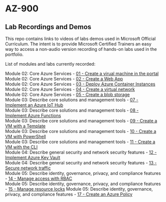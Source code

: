 # AZ-900


## Lab Recordings and Demos

This repo contains links to videos of labs demos used in Microsoft Official Curriculum.
The intent is to provide Microsoft Certified Trainers an easy way to access a non-audio version recording of hands-on labs used in the portfolio.

List of modules and labs currently recorded:

Module 02: Core Azure Services -  [01 - Create a virual machine in the portal](https://wwlcontent.azureedge.net/moc/Exported/AZ-900\AZ-900-01-CreateaVMinPortal.mp4)  
Module 02: Core Azure Services -  [02 - Create a Web App](https://wwlcontent.azureedge.net/moc/Exported/AZ-900\AZ-900-07-CreateaWebApp.mp4)    
Module 02: Core Azure Services -  [03 - Deploy Azure Container Instances](https://wwlcontent.azureedge.net/moc/Exported/AZ-900\AZ-900-02-DeployAzureContainerInstance.mp4)  
Module 02: Core Azure Services -  [04 - Create a virtual network](https://wwlcontent.azureedge.net/moc/Exported/AZ-900\AZ-900-03-Create-Virtual-Network.mp4)    
Module 02: Core Azure Services -  [05 - Create a blob storage](https://wwlcontent.azureedge.net/moc/Exported/AZ-900\AZ-900-04-CreateaBlobStorage.mp4)    
Module 03: Describe core solutions and management tools -  [07 - Implement an Azure IoT Hub](https://wwlcontent.azureedge.net/moc/Exported/AZ-900\AZ-900-05-ImplementanIoTHub.mp4)    
Module 03: Describe core solutions and management tools -  [08 - Implement Azure Functions](https://wwlcontent.azureedge.net/moc/Exported/AZ-900\AZ-900-06-AzureFunctions.mp4)  
Module 03: Describe core solutions and management tools -  [09 - Create a VM with a Template](https://wwlcontent.azureedge.net/moc/Exported/AZ-900\AZ-900-08-CreateaVMwithaTemplate.mp4)  
Module 03: Describe core solutions and management tools -  [10 - Create a VM with PowerShell](https://wwlcontent.azureedge.net/moc/Exported/AZ-900\AZ-900-09-CreateaVMwithPowershell.mp4)  
Module 03: Describe core solutions and management tools -  [11 - Create a VM with the CLI](https://wwlcontent.azureedge.net/moc/Exported/AZ-900\AZ-900-10-CreateaVMCLI.mp4)   
Module 04: Describe general security and network security features -  [12 - Implement Azure Key Vault](https://wwlcontent.azureedge.net/moc/Exported/AZ-900\AZ-900-11-ImplementKeyVault.mp4)  
Module 04: Describe general security and network security features -  [13 - Secure network traffic](https://wwlcontent.azureedge.net/moc/Exported/AZ-900\AZ-900-12-SecureNetworkTraffic.mp4)  
Module 05: Describe identity, governance, privacy, and compliance features -  [14 - Manage access with RBAC](https://wwlcontent.azureedge.net/moc/Exported/AZ-900\AZ-900-14-ManageAccesswithRBAC.mp4)  
Module 05: Describe identity, governance, privacy, and compliance features -  [15 - Manage resource locks](https://wwlcontent.azureedge.net/moc/Exported/AZ-900\AZ-900-15-ManageResourceLocks.mp4)
Module 05: Describe identity, governance, privacy, and compliance features -  [17 - Create an Azure Policy](https://wwlcontent.azureedge.net/moc/Exported/AZ-900\AZ-900-13-CreateanAzurePolicy.mp4)  
 


